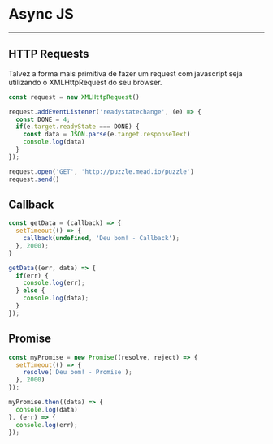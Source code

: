 # Async JS
----
## HTTP Requests

Talvez a forma mais primitiva de fazer um request com javascript seja utilizando o XMLHttpRequest do seu browser.

  ```Javascript
  const request = new XMLHttpRequest()

  request.addEventListener('readystatechange', (e) => {
    const DONE = 4;
    if(e.target.readyState === DONE) {
      const data = JSON.parse(e.target.responseText)
      console.log(data)
    }
  });

  request.open('GET', 'http://puzzle.mead.io/puzzle')
  request.send()

  ```
## Callback

```javascript
const getData = (callback) => {
  setTimeout(() => {
    callback(undefined, 'Deu bom! - Callback');
  }, 2000);
}

getData((err, data) => {
  if(err) {
    console.log(err);
  } else {
    console.log(data);
  }
});
```

## Promise

```javascript
const myPromise = new Promise((resolve, reject) => {
  setTimeout(() => {
    resolve('Deu bom! - Promise');
  }, 2000)
});

myPromise.then((data) => {
  console.log(data)
}, (err) => {
  console.log(err);
});
```
